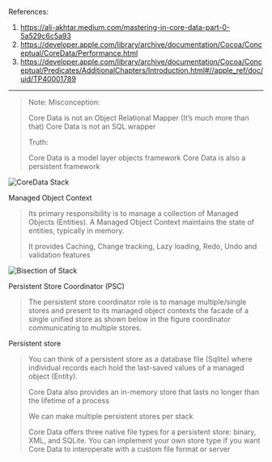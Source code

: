References:

1. https://ali-akhtar.medium.com/mastering-in-core-data-part-0-5a529c6c5a93
2. https://developer.apple.com/library/archive/documentation/Cocoa/Conceptual/CoreData/Performance.html
3. https://developer.apple.com/library/archive/documentation/Cocoa/Conceptual/Predicates/AdditionalChapters/Introduction.html#//apple_ref/doc/uid/TP40001789

---
> Note:
> Misconception:
> 
> Core Data is not an Object Relational Mapper (It’s much more than that)
> Core Data is not an SQL wrapper
> 
> Truth:
> 
> Core Data is a model layer objects framework
> Core Data is also a persistent framework

![CoreData Stack](https://docs-assets.developer.apple.com/published/8fc7c1ecbc/35317515-fd0c-418f-862d-d81efd29ed29.png)

Managed Object Context

> Its primary responsibility is to manage a collection of Managed Objects (Entities). A Managed Object Context maintains the state of entities, typically in memory.
> 
>  It provides Caching, Change tracking, Lazy loading, Redo, Undo and validation features

![Bisection of Stack](https://miro.medium.com/v2/resize:fit:640/format:webp/1*Ufa0bJXh2a6CfBZk-AeBCQ.png)

Persistent Store Coordinator (PSC)

> The persistent store coordinator role is to manage multiple/single stores and present to its managed object contexts the facade of a single unified store as shown below in the figure coordinator communicating to multiple stores.

Persistent store

> You can think of a persistent store as a database file (Sqlite) where individual records each hold the last-saved values of a managed object (Entity).
>
> Core Data also provides an in-memory store that lasts no longer than the lifetime of a process
>
> We can make multiple persistent stores per stack
>
> Core Data offers three native file types for a persistent store: binary, XML, and SQLite. You can implement your own store type if you want Core Data to interoperate with a custom file format or server
